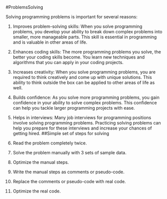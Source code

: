 #ProblemsSolving

Solving programming problems is important for several reasons:

1. Improves problem-solving skills: When you solve programming problems, you develop your ability to break down complex problems into smaller, more manageable parts. This skill is essential in programming and is valuable in other areas of life.

2. Enhances coding skills: The more programming problems you solve, the better your coding skills become. You learn new techniques and algorithms that you can apply in your coding projects.

3. Increases creativity: When you solve programming problems, you are required to think creatively and come up with unique solutions. This ability to think outside the box can be applied to other areas of life as well.

4. Builds confidence: As you solve more programming problems, you gain confidence in your ability to solve complex problems. This confidence can help you tackle larger programming projects with ease.

5. Helps in interviews: Many job interviews for programming positions involve solving programming problems. Practicing solving problems can help you prepare for these interviews and increase your chances of getting hired.
##Simple set of steps for solving 


1. Read the problem completely twice.
2. Solve the problem manually with 3 sets of sample data.
3. Optimize the manual steps.
4. Write the manual steps as comments or pseudo-code.
5. Replace the comments or pseudo-code with real code.
6. Optimize the real code.
